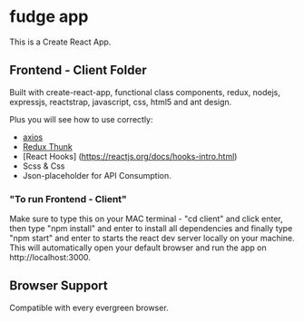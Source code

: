 # fudge app 
This is a Create React App.

## Frontend - Client Folder
Built with create-react-app, functional class components, redux, nodejs, expressjs, reactstrap, javascript, css, html5 and ant design.

Plus you will see how to use correctly:

- [axios](https://github.com/axios/axios)
- [Redux Thunk](https://github.com/reduxjs/redux-thunk)
- [React Hooks] (https://reactjs.org/docs/hooks-intro.html)
- Scss & Css 
- Json-placeholder for API Consumption.

### "To run Frontend - Client"
Make sure to type this on your MAC terminal - "cd client" and click enter, then type "npm install" and enter to install all dependencies and finally type "npm start" and enter to starts the react dev server locally on your machine. This will automatically open your default browser and run the app on http://localhost:3000.

## Browser Support
Compatible with every evergreen browser. 




